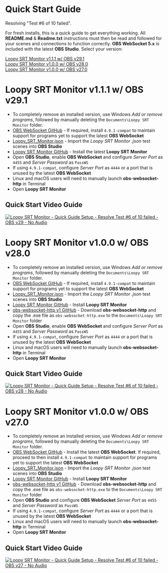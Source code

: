 Quick Start Guide
=================

Resolving "Test #6 of 10 failed".

For fresh installs, this is a quick guide to get everything working. All **README.md** & **Readme.txt** instructions must then be read and followed for your scenes and connections to function correctly. **OBS WebSocket 5.x** is included with the latest **OBS Studio**. Select your version:

[Loopy SRT Monitor v1.1.1 w/ OBS v29.1](#loopy-srt-monitor-v111-w-obs-v291)  
[Loopy SRT Monitor v1.0.0 w/ OBS v28.0](#loopy-srt-monitor-v100-w-obs-v280)  
[Loopy SRT Monitor v1.0.0 w/ OBS v27.0](#loopy-srt-monitor-v100-w-obs-v270)  



# Loopy SRT Monitor v1.1.1 w/ OBS v29.1

- To completely remove an installed version, use Windows _Add or remove programs_, followed by manually deleting the ```Documents\Loopy SRT Monitor``` folder.
- [OBS WebSocket GitHub](https://github.com/Palakis/obs-websocket/releases/latest) - If required, install ```4.9.1-compat``` to maintain support for programs yet to support the latest **OBS WebSocket**
- [Loopy_SRT_Monitor.json](https://raw.githubusercontent.com/loopy750/SRT-Stats-Monitor/main/modifications/resources/Loopy_SRT_Monitor.json) - Import the _Loopy SRT Monitor .json_ test scenes into **OBS Studio**
- [Loopy SRT Monitor GitHub](https://github.com/loopy750/SRT-Stats-Monitor/releases) - Install the latest **Loopy SRT Monitor**
- Open **OBS Studio**, enable **OBS WebSocket** and configure _Server Port_ as ```4455``` and _Server Password_ as ```PassWS```
- If using ```4.9.1-compat```, configure _Server Port_ as ```4444``` or a port that is unused by the latest **OBS WebSocket**
- Linux and macOS users will need to manually launch **obs-websocket-http** in Terminal
- Open **Loopy SRT Monitor**

Quick Start Video Guide
-----------------------

[![Loopy SRT Monitor - Quick Guide Setup - Resolve Test #6 of 10 failed - OBS v29 - No Audio](https://img.youtube.com/vi/MvGUUH8TieI/0.jpg)](https://www.youtube.com/watch?v=MvGUUH8TieI)



# Loopy SRT Monitor v1.0.0 w/ OBS v28.0

- To completely remove an installed version, use Windows _Add or remove programs_, followed by manually deleting the ```Documents\Loopy SRT Monitor``` folder.
- [OBS WebSocket GitHub](https://github.com/Palakis/obs-websocket/releases/latest) - If required, install ```4.9.1-compat``` to maintain support for programs yet to support the latest **OBS WebSocket**
- [Loopy_SRT_Monitor.json](https://raw.githubusercontent.com/loopy750/SRT-Stats-Monitor/main/modifications/resources/Loopy_SRT_Monitor.json) - Import the _Loopy SRT Monitor .json_ test scenes into **OBS Studio**
- [Loopy SRT Monitor GitHub](https://github.com/loopy750/SRT-Stats-Monitor/releases) - Install **Loopy SRT Monitor**
- [obs-websocket-http v1 GitHub](https://github.com/IRLToolkit/obs-websocket-http/releases/tag/v1) - Download **obs-websocket-http** and copy the .exe file as ```obs-websocket-http.exe``` to the ```Documents\Loopy SRT Monitor``` folder
- Open **OBS Studio**, enable **OBS WebSocket** and configure _Server Port_ as ```4455``` and _Server Password_ as ```PassWS```
- If using ```4.9.1-compat```, configure _Server Port_ as ```4444``` or a port that is unused by the latest **OBS WebSocket**
- Linux and macOS users will need to manually launch **obs-websocket-http** in Terminal
- Open **Loopy SRT Monitor**

Quick Start Video Guide
-----------------------

[![Loopy SRT Monitor - Quick Guide Setup - Resolve Test #6 of 10 failed - OBS v28 - No Audio](https://img.youtube.com/vi/r1TGsCbPms4/0.jpg)](https://www.youtube.com/watch?v=r1TGsCbPms4)



# Loopy SRT Monitor v1.0.0 w/ OBS v27.0

- To completely remove an installed version, use Windows _Add or remove programs_, followed by manually deleting the ```Documents\Loopy SRT Monitor``` folder.
- [OBS WebSocket GitHub](https://github.com/Palakis/obs-websocket/releases/latest) - Install the latest **OBS WebSocket**. If required, proceed to then install ```4.9.1-compat``` to maintain support for programs yet to support the latest **OBS WebSocket**
- [Loopy_SRT_Monitor.json](https://raw.githubusercontent.com/loopy750/SRT-Stats-Monitor/main/modifications/resources/Loopy_SRT_Monitor.json) - Import the _Loopy SRT Monitor .json_ test scenes into **OBS Studio**
- [Loopy SRT Monitor GitHub](https://github.com/loopy750/SRT-Stats-Monitor/releases) - Install **Loopy SRT Monitor**
- [obs-websocket-http v1 GitHub](https://github.com/IRLToolkit/obs-websocket-http/releases/tag/v1) - Download **obs-websocket-http** and copy the .exe file as ```obs-websocket-http.exe``` to the ```Documents\Loopy SRT Monitor``` folder
- Open **OBS Studio** and configure **OBS WebSocket** _Server Port_ as ```4455``` and _Server Password_ as ```PassWS```
- If using ```4.9.1-compat```, configure _Server Port_ as ```4444``` or a port that is unused by the latest **OBS WebSocket**
- Linux and macOS users will need to manually launch **obs-websocket-http** in Terminal
- Open **Loopy SRT Monitor**

Quick Start Video Guide
-----------------------

[![Loopy SRT Monitor - Quick Guide Setup - Resolve Test #6 of 10 failed - OBS v27 - No Audio](https://img.youtube.com/vi/493X5a8SZnA/0.jpg)](https://www.youtube.com/watch?v=493X5a8SZnA)
